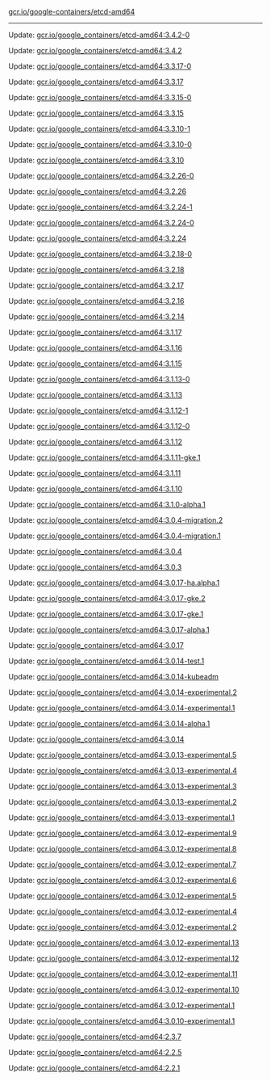 [gcr.io/google-containers/etcd-amd64](https://hub.docker.com/r/cruse/etcd-amd64/tags/) 

----
Update: [gcr.io/google_containers/etcd-amd64:3.4.2-0](https://hub.docker.com/r/cruse/etcd-amd64/tags/)

Update: [gcr.io/google_containers/etcd-amd64:3.4.2](https://hub.docker.com/r/cruse/etcd-amd64/tags/)

Update: [gcr.io/google_containers/etcd-amd64:3.3.17-0](https://hub.docker.com/r/cruse/etcd-amd64/tags/)

Update: [gcr.io/google_containers/etcd-amd64:3.3.17](https://hub.docker.com/r/cruse/etcd-amd64/tags/)

Update: [gcr.io/google_containers/etcd-amd64:3.3.15-0](https://hub.docker.com/r/cruse/etcd-amd64/tags/)

Update: [gcr.io/google_containers/etcd-amd64:3.3.15](https://hub.docker.com/r/cruse/etcd-amd64/tags/)

Update: [gcr.io/google_containers/etcd-amd64:3.3.10-1](https://hub.docker.com/r/cruse/etcd-amd64/tags/)

Update: [gcr.io/google_containers/etcd-amd64:3.3.10-0](https://hub.docker.com/r/cruse/etcd-amd64/tags/)

Update: [gcr.io/google_containers/etcd-amd64:3.3.10](https://hub.docker.com/r/cruse/etcd-amd64/tags/)

Update: [gcr.io/google_containers/etcd-amd64:3.2.26-0](https://hub.docker.com/r/cruse/etcd-amd64/tags/)

Update: [gcr.io/google_containers/etcd-amd64:3.2.26](https://hub.docker.com/r/cruse/etcd-amd64/tags/)

Update: [gcr.io/google_containers/etcd-amd64:3.2.24-1](https://hub.docker.com/r/cruse/etcd-amd64/tags/)

Update: [gcr.io/google_containers/etcd-amd64:3.2.24-0](https://hub.docker.com/r/cruse/etcd-amd64/tags/)

Update: [gcr.io/google_containers/etcd-amd64:3.2.24](https://hub.docker.com/r/cruse/etcd-amd64/tags/)

Update: [gcr.io/google_containers/etcd-amd64:3.2.18-0](https://hub.docker.com/r/cruse/etcd-amd64/tags/)

Update: [gcr.io/google_containers/etcd-amd64:3.2.18](https://hub.docker.com/r/cruse/etcd-amd64/tags/)

Update: [gcr.io/google_containers/etcd-amd64:3.2.17](https://hub.docker.com/r/cruse/etcd-amd64/tags/)

Update: [gcr.io/google_containers/etcd-amd64:3.2.16](https://hub.docker.com/r/cruse/etcd-amd64/tags/)

Update: [gcr.io/google_containers/etcd-amd64:3.2.14](https://hub.docker.com/r/cruse/etcd-amd64/tags/)

Update: [gcr.io/google_containers/etcd-amd64:3.1.17](https://hub.docker.com/r/cruse/etcd-amd64/tags/)

Update: [gcr.io/google_containers/etcd-amd64:3.1.16](https://hub.docker.com/r/cruse/etcd-amd64/tags/)

Update: [gcr.io/google_containers/etcd-amd64:3.1.15](https://hub.docker.com/r/cruse/etcd-amd64/tags/)

Update: [gcr.io/google_containers/etcd-amd64:3.1.13-0](https://hub.docker.com/r/cruse/etcd-amd64/tags/)

Update: [gcr.io/google_containers/etcd-amd64:3.1.13](https://hub.docker.com/r/cruse/etcd-amd64/tags/)

Update: [gcr.io/google_containers/etcd-amd64:3.1.12-1](https://hub.docker.com/r/cruse/etcd-amd64/tags/)

Update: [gcr.io/google_containers/etcd-amd64:3.1.12-0](https://hub.docker.com/r/cruse/etcd-amd64/tags/)

Update: [gcr.io/google_containers/etcd-amd64:3.1.12](https://hub.docker.com/r/cruse/etcd-amd64/tags/)

Update: [gcr.io/google_containers/etcd-amd64:3.1.11-gke.1](https://hub.docker.com/r/cruse/etcd-amd64/tags/)

Update: [gcr.io/google_containers/etcd-amd64:3.1.11](https://hub.docker.com/r/cruse/etcd-amd64/tags/)

Update: [gcr.io/google_containers/etcd-amd64:3.1.10](https://hub.docker.com/r/cruse/etcd-amd64/tags/)

Update: [gcr.io/google_containers/etcd-amd64:3.1.0-alpha.1](https://hub.docker.com/r/cruse/etcd-amd64/tags/)

Update: [gcr.io/google_containers/etcd-amd64:3.0.4-migration.2](https://hub.docker.com/r/cruse/etcd-amd64/tags/)

Update: [gcr.io/google_containers/etcd-amd64:3.0.4-migration.1](https://hub.docker.com/r/cruse/etcd-amd64/tags/)

Update: [gcr.io/google_containers/etcd-amd64:3.0.4](https://hub.docker.com/r/cruse/etcd-amd64/tags/)

Update: [gcr.io/google_containers/etcd-amd64:3.0.3](https://hub.docker.com/r/cruse/etcd-amd64/tags/)

Update: [gcr.io/google_containers/etcd-amd64:3.0.17-ha.alpha.1](https://hub.docker.com/r/cruse/etcd-amd64/tags/)

Update: [gcr.io/google_containers/etcd-amd64:3.0.17-gke.2](https://hub.docker.com/r/cruse/etcd-amd64/tags/)

Update: [gcr.io/google_containers/etcd-amd64:3.0.17-gke.1](https://hub.docker.com/r/cruse/etcd-amd64/tags/)

Update: [gcr.io/google_containers/etcd-amd64:3.0.17-alpha.1](https://hub.docker.com/r/cruse/etcd-amd64/tags/)

Update: [gcr.io/google_containers/etcd-amd64:3.0.17](https://hub.docker.com/r/cruse/etcd-amd64/tags/)

Update: [gcr.io/google_containers/etcd-amd64:3.0.14-test.1](https://hub.docker.com/r/cruse/etcd-amd64/tags/)

Update: [gcr.io/google_containers/etcd-amd64:3.0.14-kubeadm](https://hub.docker.com/r/cruse/etcd-amd64/tags/)

Update: [gcr.io/google_containers/etcd-amd64:3.0.14-experimental.2](https://hub.docker.com/r/cruse/etcd-amd64/tags/)

Update: [gcr.io/google_containers/etcd-amd64:3.0.14-experimental.1](https://hub.docker.com/r/cruse/etcd-amd64/tags/)

Update: [gcr.io/google_containers/etcd-amd64:3.0.14-alpha.1](https://hub.docker.com/r/cruse/etcd-amd64/tags/)

Update: [gcr.io/google_containers/etcd-amd64:3.0.14](https://hub.docker.com/r/cruse/etcd-amd64/tags/)

Update: [gcr.io/google_containers/etcd-amd64:3.0.13-experimental.5](https://hub.docker.com/r/cruse/etcd-amd64/tags/)

Update: [gcr.io/google_containers/etcd-amd64:3.0.13-experimental.4](https://hub.docker.com/r/cruse/etcd-amd64/tags/)

Update: [gcr.io/google_containers/etcd-amd64:3.0.13-experimental.3](https://hub.docker.com/r/cruse/etcd-amd64/tags/)

Update: [gcr.io/google_containers/etcd-amd64:3.0.13-experimental.2](https://hub.docker.com/r/cruse/etcd-amd64/tags/)

Update: [gcr.io/google_containers/etcd-amd64:3.0.13-experimental.1](https://hub.docker.com/r/cruse/etcd-amd64/tags/)

Update: [gcr.io/google_containers/etcd-amd64:3.0.12-experimental.9](https://hub.docker.com/r/cruse/etcd-amd64/tags/)

Update: [gcr.io/google_containers/etcd-amd64:3.0.12-experimental.8](https://hub.docker.com/r/cruse/etcd-amd64/tags/)

Update: [gcr.io/google_containers/etcd-amd64:3.0.12-experimental.7](https://hub.docker.com/r/cruse/etcd-amd64/tags/)

Update: [gcr.io/google_containers/etcd-amd64:3.0.12-experimental.6](https://hub.docker.com/r/cruse/etcd-amd64/tags/)

Update: [gcr.io/google_containers/etcd-amd64:3.0.12-experimental.5](https://hub.docker.com/r/cruse/etcd-amd64/tags/)

Update: [gcr.io/google_containers/etcd-amd64:3.0.12-experimental.4](https://hub.docker.com/r/cruse/etcd-amd64/tags/)

Update: [gcr.io/google_containers/etcd-amd64:3.0.12-experimental.2](https://hub.docker.com/r/cruse/etcd-amd64/tags/)

Update: [gcr.io/google_containers/etcd-amd64:3.0.12-experimental.13](https://hub.docker.com/r/cruse/etcd-amd64/tags/)

Update: [gcr.io/google_containers/etcd-amd64:3.0.12-experimental.12](https://hub.docker.com/r/cruse/etcd-amd64/tags/)

Update: [gcr.io/google_containers/etcd-amd64:3.0.12-experimental.11](https://hub.docker.com/r/cruse/etcd-amd64/tags/)

Update: [gcr.io/google_containers/etcd-amd64:3.0.12-experimental.10](https://hub.docker.com/r/cruse/etcd-amd64/tags/)

Update: [gcr.io/google_containers/etcd-amd64:3.0.12-experimental.1](https://hub.docker.com/r/cruse/etcd-amd64/tags/)

Update: [gcr.io/google_containers/etcd-amd64:3.0.10-experimental.1](https://hub.docker.com/r/cruse/etcd-amd64/tags/)

Update: [gcr.io/google_containers/etcd-amd64:2.3.7](https://hub.docker.com/r/cruse/etcd-amd64/tags/)

Update: [gcr.io/google_containers/etcd-amd64:2.2.5](https://hub.docker.com/r/cruse/etcd-amd64/tags/)

Update: [gcr.io/google_containers/etcd-amd64:2.2.1](https://hub.docker.com/r/cruse/etcd-amd64/tags/)

